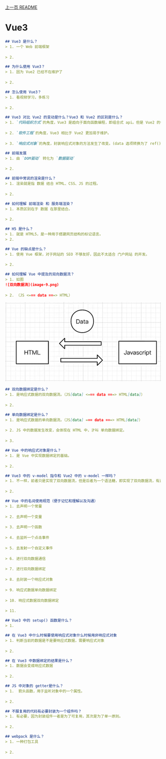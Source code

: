 [上一页 README](README.md)

# Vue3
``` md
## Vue3 是什么？
> 1. 一个 Web 前端框架

> 2. 
```

``` md
## 为什么使用 Vue3？
> 1. 因为 Vue2 已经不在维护了 

> 2. 
```

``` md
## 怎么使用 Vue3？
> 1. 看视频学习，多练习

> 2. 
```

``` md
## Vue3 对比 Vue2 的变动是什么？Vue3 和 Vue2 的区别是什么？
> 1. `代码组织方式`的角度，Vue3 是趋向于面向函数编程，即组合式 api。但是 Vue2 的代码组织趋向于面向对象编程，即选项式 api。

> 2. `软件工程`的角度，Vue3 相比于 Vue2 更加易于维护。

> 3. `响应式对象`的角度，封装响应式对象的方法发生了改变。(data 选项转换为了 ref() 和 reactive() 方法)
```

``` md
## 前端发展
> 1. 由 `DOM驱动` 转化为 `数据驱动`

> 2. 
```

``` md
## 前端中常说的渲染是什么？
> 1. 渲染就是指 数据 结合 HTML、CSS、JS 的过程。

> 2. 
```

``` md
## 如何理解 前端渲染 和 服务端渲染？
> 1. 本质区别在于 数据 在那里结合。

> 2. 
```

``` md
## H5 是什么？
> 1. 就是 HTML5，是一种用于搭建网页结构的标记语言。
> 2. 
```

``` md
## Vue 的缺点是什么？
> 1. 使用 Vue 框架，对于网站的 SEO 不够友好，因此不太适合 门户网站 的开发。

> 2. 
```

``` md
## 如何理解 Vue 中提及的双向数据流？
> 1. 如图
![双向数据流](image-9.png)

> 2. （JS <=== data ===> HTML）
```
![双向数据流](image-9.png)

``` md
## 双向数据绑定是什么？
> 1. 是响应式数据的双向数据流。（JS[data] <=== data ===> HTML[data]）

> 2. 
```

``` md
## 单向数据绑定是什么？
> 1. 是响应式数据的单向数据流。（JS[data] === data ===> HTML[data]）

> 2. JS 中的数据发生改变，会体现在 HTML 中，才叫 单向数据绑定。

> 3. 
```

``` md
## Vue 中的响应式对象是什么？
> 1. 是 Vue 中实现数据绑定的基础。

> 2. 
```

``` md
## Vue3 中的 v-model 指令和 Vue2 中的 v-model 一样吗？
> 1. 不一样，前者只是实现了双向数据流，但是后者为一个语法糖，即实现了双向数据流，有进行了数据绑定。

> 2. 
```

``` md
## Vue 中的名词使用规范（便于记忆和理解以及沟通）
> 1. 去声明一个常量

> 2. 去声明一个变量

> 3. 去声明一个函数

> 4. 去监听一个点击事件

> 5. 去发射一个自定义事件

> 6. 进行双向数据通信

> 7. 进行双向数据绑定

> 8. 去封装一个响应式对象

> 9. 响应式数据单向数据绑定

> 10. 响应式数据双向数据绑定

> 11. 
```

``` md
## Vue3 中的 setup() 函数是什么？
> 1. 
```

``` md
## 在 Vue3 中什么时候要使用响应式对象什么时候用非响应式对象
> 1. 判断当前的数据是不是要响应式数据，需要响应式对象

> 2. 
```

``` md
## 在 Vue3 中数据绑定的结果是什么？
> 1. 数据会变成响应式数据

> 2. 
```

``` md
## JS 中对象的 getter是什么？
> 1.  箭头函数，用于监听对象中的一个属性。

> 2. 
```

``` md
## 不服复用的代码有必要封装为一个组件吗？
> 1. 有必要，因为封装组件一者是为了可复用，其次是为了单一原则。

> 2. 
```

``` md
## webpack 是什么？
> 1. 一种打包工具

> 2. 
```